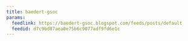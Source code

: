 ```yaml
---
title: baedert-gsoc
params:
  feedlink: https://baedert-gsoc.blogspot.com/feeds/posts/default
  feedid: d7c9bd87aea0e75b6c9077adf9fd6e1c
---
```

